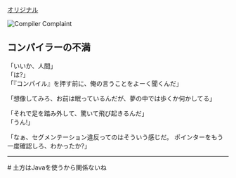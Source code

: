 [オリジナル](http://xkcd.com/371/)

![Compiler Complaint](http://imgs.xkcd.com/comics/compiler_complaint.png)

## コンパイラーの不満

「いいか、人間」  
「は?」  
「『コンパイル』を押す前に、俺の言うことをよーく聞くんだ」  

「想像してみろ、お前は眠っているんだが、夢の中では歩くか何かしてる」  

「それで足を踏み外して、驚いて飛び起きるんだ」  
「うん!」 

「なぁ、セグメンテーション違反ってのはそういう感じだ。
ポインターをもう一度確認しろ、わかったか?」

----

\# 土方はJavaを使うから関係ないね
